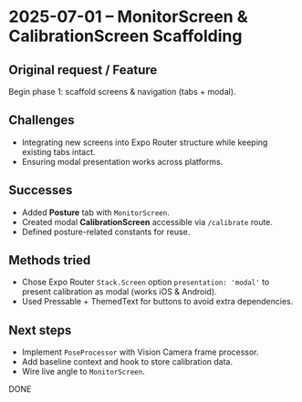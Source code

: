 # 2025-07-01 – MonitorScreen & CalibrationScreen Scaffolding

## Original request / Feature

Begin phase 1: scaffold screens & navigation (tabs + modal).

## Challenges

- Integrating new screens into Expo Router structure while keeping existing tabs intact.
- Ensuring modal presentation works across platforms.

## Successes

- Added **Posture** tab with `MonitorScreen`.
- Created modal **CalibrationScreen** accessible via `/calibrate` route.
- Defined posture-related constants for reuse.

## Methods tried

- Chose Expo Router `Stack.Screen` option `presentation: 'modal'` to present calibration as modal (works iOS & Android).
- Used Pressable + ThemedText for buttons to avoid extra dependencies.

## Next steps

- Implement `PoseProcessor` with Vision Camera frame processor.
- Add baseline context and hook to store calibration data.
- Wire live angle to `MonitorScreen`.

DONE
